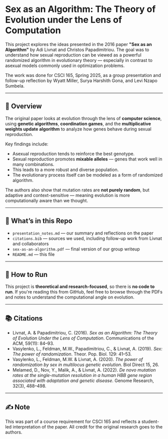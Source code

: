 # Sex as an Algorithm: The Theory of Evolution under the Lens of Computation

This project explores the ideas presented in the 2016 paper **"Sex as an Algorithm"** by Adi Livnat and Christos Papadimitriou. The goal was to understand how sexual reproduction can be viewed as a powerful randomized algorithm in evolutionary theory — especially in contrast to asexual models commonly used in optimization problems.

The work was done for CSCI 165, Spring 2025, as a group presentation and follow-up reflection by Wyatt Miller, Surya Harshith Gona, and Levi Nzapo Sumbela.

---

## 🧠 Overview

The original paper looks at evolution through the lens of **computer science**, using **genetic algorithms**, **coordination games**, and the **multiplicative weights update algorithm** to analyze how genes behave during sexual reproduction.

Key findings include:
- Asexual reproduction tends to reinforce the best genotype.
- Sexual reproduction promotes **mixable alleles** — genes that work well in many combinations.
- This leads to a more robust and diverse population.
- The evolutionary process itself can be modeled as a form of randomized algorithm.

The authors also show that mutation rates are **not purely random**, but adaptive and context-sensitive — meaning evolution is more computationally aware than we thought.

---

## 📁 What’s in this Repo

- `presentation_notes.md` — our summary and reflections on the paper
- `citations.bib` — sources we used, including follow-up work from Livnat and collaborators
- `sex-as-an-algorithm.pdf` — final version of our group writeup
- `README.md` — this file

---

## 🧪 How to Run

This project is **theoretical and research-focused**, so there is **no code to run**. If you're reading this from GitHub, feel free to browse through the PDFs and notes to understand the computational angle on evolution.

---

## 📚 Citations

- Livnat, A. & Papadimitriou, C. (2016). *Sex as an Algorithm: The Theory of Evolution Under the Lens of Computation*. Communications of the ACM, 59(11): 84–93.  
- Vasylenko, L., Feldman, M.W., Papadimitriou, C., & Livnat, A. (2019). *Sex: The power of randomization*. Theor. Pop. Biol. 129: 41–53.  
- Vasylenko, L., Feldman, M.W. & Livnat, A. (2020). *The power of randomization by sex in multilocus genetic evolution*. Biol Direct 15, 26.  
- Melamed, D., Nov, Y., Malik, A., & Livnat, A. (2022). *De novo mutation rates at the single-mutation resolution in a human HBB gene region associated with adaptation and genetic disease*. Genome Research, 32(3), 488–498.

---

## ✍️ Note

This was part of a course requirement for CSCI 165 and reflects a student-led interpretation of the paper. All credit for the original research goes to the authors.


